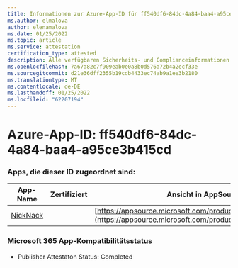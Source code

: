 ```yaml
---
title: Informationen zur Azure-App-ID für ff540df6-84dc-4a84-baa4-a95ce3b415cd
ms.author: elmalova
author: elenamalova
ms.date: 01/25/2022
ms.topic: article
ms.service: attestation
certification_type: attested
description: Alle verfügbaren Sicherheits- und Complianceinformationen für ff540df6-84dc-4a84-baa4-a95ce3b415cd.
ms.openlocfilehash: 7a67a82c7f909eab0e0a8b0d576a72b4a2ecf33e
ms.sourcegitcommit: d21e36dff2355b19cdb4433ec74ab9a1ee3b2180
ms.translationtype: MT
ms.contentlocale: de-DE
ms.lasthandoff: 01/25/2022
ms.locfileid: "62207194"
---
```

# <a name="azure-app-id-ff540df6-84dc-4a84-baa4-a95ce3b415cd"></a>Azure-App-ID: ff540df6-84dc-4a84-baa4-a95ce3b415cd


### <a name="apps-associated-with-this-id"></a>Apps, die dieser ID zugeordnet sind:
| **App-Name** | **Zertifiziert** | **Ansicht in AppSource** |
|--------------|---------------|-----------------------|
| [NickNack](https://docs.microsoft.com/microsoft-365-app-certification/forward/WA200003196) |  | [https://appsource.microsoft.com/product/office/WA200003196](https://appsource.microsoft.com/product/office/WA200003196) |

### <a name="microsoft-365-app-compliance-status"></a>Microsoft 365 App-Kompatibilitätsstatus
- Publisher Attestaton Status: Completed
